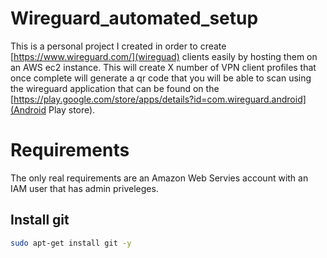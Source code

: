 # Wireguard_automated_setup

This is a personal project I created in order to create
[https://www.wireguard.com/](wireguad) clients easily by hosting them on an AWS ec2 instance.
This will create X number of VPN client profiles that once complete will generate a qr code that you will be able to scan using the wireguard application that can be found on the [https://play.google.com/store/apps/details?id=com.wireguard.android](Android Play store).


# Requirements

The only real requirements are an Amazon Web Servies account with an IAM user that has admin priveleges.

## Install git
```bash
sudo apt-get install git -y
```

